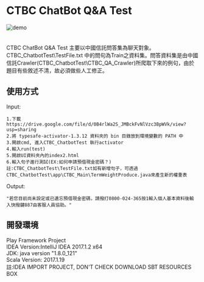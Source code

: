 # CTBC ChatBot Q&A Test
![demo](https://github.com/Alex-CHUN-YU/CTBC_QA_ChatBot/blob/master/UI/demo.png)</br></br></br>
CTBC ChatBot Q&A Test 主要以中國信託問答集為聊天對象。CTBC_ChatbotTest\TestFile.txt 中的問句為Train之資料集。問答資料集是由中國信託Crawler(CTBC_ChatbotTest\CTBC_QA_Crawler)所爬取下來的例句，由於題目有些敘述不清，故必須做些人工修正。</br>

## 使用方式
Input:</br>
```
1.下載 https://drive.google.com/file/d/0B4rlWa2S_JMBckFvNlVzc3BpWVk/view?usp=sharing
2.將 typesafe-activator-1.3.12 資料夾的 bin 目錄放到環境變數的 PATH 中
3.開啟cmd, 進入CTBC_ChatbotTest 執行activator
4.輸入run(test)
5.開啟UI資料夾內的index2.html
6.輸入句子進行測試(EX:如何申請預借現金密碼？)
註:CTBC_ChatbotTest\TestFile.txt如有新增句子，可透過CTBC_ChatbotTest\app\CTBC_Main\TermWeightProduce.java來產生新的權重表
```
Output:</br>
```
"若您目前尚未設定或已遺忘預借現金密碼，請撥打0800-024-365按1輸入個人基本資料後輸入快撥鍵887由客服人員協助。"
```

## 開發環境
Play Framework Project</br>
IDEA Version:IntelliJ IDEA 2017.1.2 x64</br>
JDK: java version "1.8.0_121"</br>
Scala Version: 2017.1.19</br>
註:IDEA IMPORT PROJECT, DON'T CHECK DOWNLOAD SBT RESOURCES BOX
